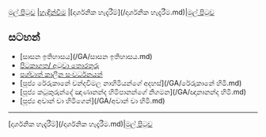[මුල් පිටුව](/index.md) |[හැඳින්වීම](/හැඳින්වීම.md) |[දාර්ශනික හැදෑරීම්](/දාර්ශනික හැදෑරීම.md)|[මුල් පිටුව](/index.md)

## සටහන්
  - [සාසන ඉතිහාසය](/GA/සාසන ඉතිහාසය.md)
  - [පිටකාගත/ අටුවා  තොරතුරු]()
  - [පශ්චාත් කාලීන සංවර්ධනයන්]()
  - [පූජ්‍ය රේරුකානේ චන්දවිමල නාහිමියන්ගේ අදහස්](/GA/රේරුකානේ හිමි.md)
  - [පූජ්‍ය කටුකුරුන්දේ ඤාණානන්ද හිමිපානන්ගේ නිගමන](/GA/ඥානානන්ද හිමි.md)
  - [පූජ්‍ය අචාන් චා හිමිගෙන්](/GA/අචාන් චා හිමි.md)


------
[දාර්ශනික හැදෑරීම්](/දාර්ශනික හැදෑරීම.md)|[මුල් පිටුව](/index.md)
